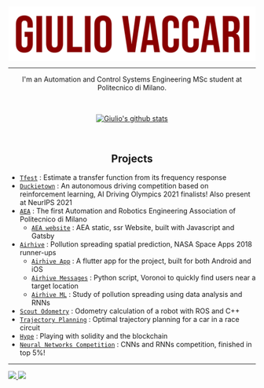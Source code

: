 <a href="https://giuliovaccari.it"><img align="center" src="https://raw.githubusercontent.com/giuliovv/giuliovv/main/assets/giulio_github_rosso.png"/></a>

___
<p align="center">
I'm an Automation and Control Systems Engineering MSc student at Politecnico di Milano.
</p>

&nbsp;
    
<p align="center", marginTop="100px">
<a href="#"><img align="center" src="https://github-readme-stats.vercel.app/api?username=giuliovv&include_all_commits=true&bg_color=eeeeee&hide_border=true&show_icons=true&count_private=true&icon_color=7f0000&title_color=7f0000&text_color=b71c1c" alt="Giulio's github stats" /> </a></p>

&nbsp;
<h2 align="center"> Projects</h2>


* [`Tfest`](https://github.com/giuliovv/tfest) : Estimate a transfer function from its frequency response
* [`Duckietown`](https://github.com/poliduckie) : An autonomous driving competition based on reinforcement learning, AI Driving Olympics 2021 finalists! Also present at NeurIPS 2021
* [`AEA`](https://www.aeapolimi.it) : The first Automation and Robotics Engineering Association of Politecnico di Milano
    * [`AEA website`](https://github.com/aeapolimi/aeapolimi.github.io) : AEA static, ssr Website, built with Javascript and Gatsby
* [`Airhive`](https://github.com/airhive) : Pollution spreading spatial prediction, NASA Space Apps 2018 runner-ups
    * [`Airhive App`](https://github.com/airhive/airhive_app) : A flutter app for the project, built for both Android and iOS
    * [`Airhive Messages`](https://github.com/airhive/airhive_messages) : Python script, Voronoi to quickly find users near a target location
    * [`Airhive ML`](https://github.com/airhive/airhive_previsions) : Study of pollution spreading using data analysis and RNNs
* [`Scout Odometry`](https://github.com/giuliovv/scout_odometry) : Odometry calculation of a robot with ROS and C++
* [`Trajectory Planning`](https://github.com/giuliovv/trajectory_planning) : Optimal trajectory planning for a car in a race circuit 
* [`Hype`](https://github.com/giuliovv/hype) : Playing with solidity and the blockchain 
* [`Neural Networks Competition`](https://github.com/giuliovv/ANNDL_competitions) : CNNs and RNNs competition, finished in top 5%!

___



<a href="https://www.linkedin.com/in/giuliovaccari/" style="width:100px">
    <img src="https://img.shields.io/badge/LinkedIn-0077B5?style=for-the-badge&logo=linkedin&logoColor=white "/>
</a>
<a href="https://giuliovaccari.it" style="width:100px">
    <img src="https://img.shields.io/badge/website-000000?style=for-the-badge&logo=About.me&logoColor=b71c1c "/>
</a>

